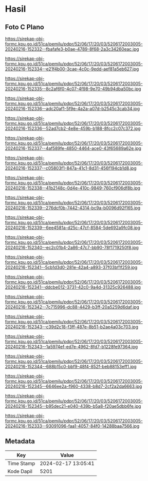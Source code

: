 # Hasil

## Foto C Plano

https://sirekap-obj-formc.kpu.go.id/51ca/pemilu/pdpr/52/06/17/20/03/5206172003005-20240216-152332--fbafafe3-b0ae-4789-8f68-2a3c34260eac.jpg

https://sirekap-obj-formc.kpu.go.id/51ca/pemilu/pdpr/52/06/17/20/03/5206172003005-20240216-152334--e21f4b00-3cae-4c0c-9edd-aef81a5eb627.jpg

https://sirekap-obj-formc.kpu.go.id/51ca/pemilu/pdpr/52/06/17/20/03/5206172003005-20240216-152335--8c2af6f0-4c07-4f98-9e70-49b94dba50bc.jpg

https://sirekap-obj-formc.kpu.go.id/51ca/pemilu/pdpr/52/06/17/20/03/5206172003005-20240216-152336--adc20af1-5f9e-4a2a-a07d-b2545c3cab34.jpg

https://sirekap-obj-formc.kpu.go.id/51ca/pemilu/pdpr/52/06/17/20/03/5206172003005-20240216-152336--52ad7cb2-4e8e-459b-b188-8fcc2c07c372.jpg

https://sirekap-obj-formc.kpu.go.id/51ca/pemilu/pdpr/52/06/17/20/03/5206172003005-20240216-152337--4af589fe-4850-4464-ace0-43f65689a62e.jpg

https://sirekap-obj-formc.kpu.go.id/51ca/pemilu/pdpr/52/06/17/20/03/5206172003005-20240216-152337--c05803f1-847a-41c1-8d31-456f194cb1d8.jpg

https://sirekap-obj-formc.kpu.go.id/51ca/pemilu/pdpr/52/06/17/20/03/5206172003005-20240216-152338--41b2148c-0d4e-410c-9849-760cf906df8b.jpg

https://sirekap-obj-formc.kpu.go.id/51ca/pemilu/pdpr/52/06/17/20/03/5206172003005-20240216-152339--276dcf0b-7442-4314-bc9a-b0096d92f165.jpg

https://sirekap-obj-formc.kpu.go.id/51ca/pemilu/pdpr/52/06/17/20/03/5206172003005-20240216-152339--6ee4581a-d25c-47cf-8584-5de692a9fc08.jpg

https://sirekap-obj-formc.kpu.go.id/51ca/pemilu/pdpr/52/06/17/20/03/5206172003005-20240216-152340--ec2c01b4-2a86-47c7-bb90-78f1719250f8.jpg

https://sirekap-obj-formc.kpu.go.id/51ca/pemilu/pdpr/52/06/17/20/03/5206172003005-20240216-152341--5cb1d3d0-281e-42a4-a893-37f03bf1f259.jpg

https://sirekap-obj-formc.kpu.go.id/51ca/pemilu/pdpr/52/06/17/20/03/5206172003005-20240216-152341--ddcbe012-3731-42c0-9a4d-31325c926488.jpg

https://sirekap-obj-formc.kpu.go.id/51ca/pemilu/pdpr/52/06/17/20/03/5206172003005-20240216-152342--7c715996-dc88-4429-b3ff-20a5259d6daf.jpg

https://sirekap-obj-formc.kpu.go.id/51ca/pemilu/pdpr/52/06/17/20/03/5206172003005-20240216-152343--c39d2c18-f3ff-487e-8b51-b2ae4a03c703.jpg

https://sirekap-obj-formc.kpu.go.id/51ca/pemilu/pdpr/52/06/17/20/03/5206172003005-20240216-152343--1a5974ef-ed7e-4962-8fd7-b1228fe97364.jpg

https://sirekap-obj-formc.kpu.go.id/51ca/pemilu/pdpr/52/06/17/20/03/5206172003005-20240216-152344--688b15c0-bbf9-48f4-852f-beb88153eff1.jpg

https://sirekap-obj-formc.kpu.go.id/51ca/pemilu/pdpr/52/06/17/20/03/5206172003005-20240216-152345--6646ee2a-f960-4338-b8d7-2cf2a2da6663.jpg

https://sirekap-obj-formc.kpu.go.id/51ca/pemilu/pdpr/52/06/17/20/03/5206172003005-20240216-152345--b95dec21-e040-439b-b5a8-f20ae5dbb6fe.jpg

https://sirekap-obj-formc.kpu.go.id/51ca/pemilu/pdpr/52/06/17/20/03/5206172003005-20240216-152333--93091096-faa1-4057-84f0-14288baa7566.jpg


## Metadata

| Key        | Value               |
| ---------- | ------------------- |
| Time Stamp | 2024-02-17 13:05:41 |
| Kode Dapil | 5201                |




